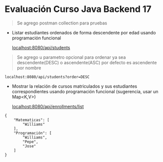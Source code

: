 # Evaluación Curso Java Backend 17

> Se agrego postman collection para pruebas

+ Listar estudiantes ordenados de forma descendente por edad usando programación
funcional

    [localhost:8080/api/students](localhost:8080/api/students)

> Se agrego u parametro opcional para ordenar ya sea descendente(DESC) o ascendente(ASC) por defecto es ascendente por nombre

    localhost:8080/api/students?order=DESC

+ Mostrar la relación de cursos matriculados y sus estudiantes correspondientes
usando programación funcional (sugerencia, usar un Map<K,V>)

    [localhost:8080/api/enrollments/list](localhost:8080/api/enrollments/list)

```
{
    "Matematicas": [
        "Williams"
    ],
    "Programación": [
        "Williams",
        "Pepe",
        "Jose"
    ]
}
```




